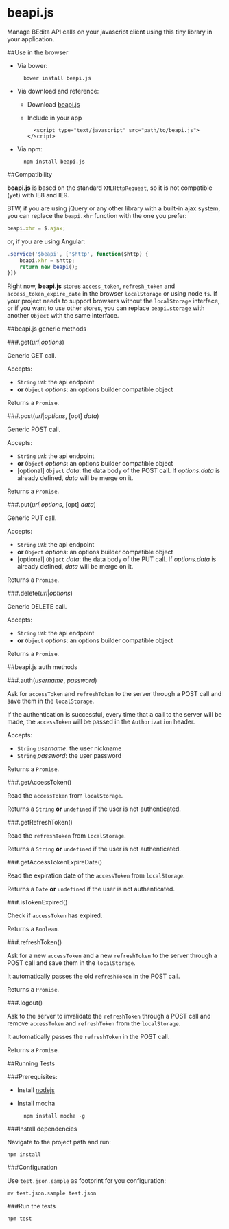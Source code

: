 # beapi.js
Manage BEdita API calls on your javascript client using this tiny library in your application.

##Use in the browser

- Via bower:

		bower install beapi.js

- Via download and reference:
	- Download [beapi.js](https://github.com/bedita/beapi.js/archive/master.zip)
	- Include in your app
			
			<script type="text/javascript" src="path/to/beapi.js"></script>

- Via npm:

		npm install beapi.js
			

##Compatibility

**beapi.js** is based on the standard `XMLHttpRequest`, so it is not compatible (yet) with IE8 and IE9.

BTW, if you are using jQuery or any other library with a built-in ajax system, you can replace the `beapi.xhr` function with the one you prefer:

```javascript
beapi.xhr = $.ajax;
```
or, if you are using Angular:

```javascript
.service('$beapi', ['$http', function($http) {
	beapi.xhr = $http;
	return new beapi();
}])
```

Right now, **beapi.js** stores `access_token`, `refresh_token` and `access_token_expire_date` in the browser `localStorage` or using node `fs`. If your project needs to support browsers without the `localStorage` interface, or if you want to use other stores, you can replace `beapi.storage` with another `Object` with the same interface.


##beapi.js generic methods

###.get(*url*|*options*)

Generic GET call.

Accepts:

- `String` *url*: the api endpoint 
- **or** `Object` *options*: an options builder compatible object

Returns a `Promise`.

###.post(*url*|*options*, [opt] *data*)

Generic POST call.

Accepts:

- `String` *url*: the api endpoint 
- **or** `Object` *options*: an options builder compatible object
- [optional] `Object` *data*: the data body of the POST call. If *options.data* is already defined, *data* will be merge on it.

Returns a `Promise`.

###.put(*url*|*options*, [opt] *data*)

Generic PUT call.

Accepts:

- `String` *url*: the api endpoint 
- **or** `Object` *options*: an options builder compatible object
- [optional] `Object` *data*: the data body of the PUT call. If *options.data* is already defined, *data* will be merge on it.

Returns a `Promise`.

###.delete(*url*|*options*)

Generic DELETE call.

Accepts:

- `String` *url*: the api endpoint 
- **or** `Object` *options*: an options builder compatible object

Returns a `Promise`.

##beapi.js auth methods

###.auth(*username*, *password*)

Ask for `accessToken` and `refreshToken` to the server through a POST call and save them in the `localStorage`.

If the authentication is successful, every time that a call to the server will be made, the `accessToken` will be passed in the `Authorization` header.

Accepts:

- `String` *username*: the user nickname
- `String` *password*: the user password

Returns a `Promise`.

###.getAccessToken()

Read the `accessToken` from `localStorage`.

Returns a `String` **or** `undefined` if the user is not authenticated.

###.getRefreshToken()

Read the `refreshToken` from `localStorage`.

Returns a `String` **or** `undefined` if the user is not authenticated.

###.getAccessTokenExpireDate()

Read the expiration date of the `accessToken` from `localStorage`.

Returns a `Date` **or** `undefined` if the user is not authenticated.

###.isTokenExpired()

Check if `accessToken` has expired.

Returns a `Boolean`.

###.refreshToken()

Ask for a new `accessToken` and a new `refreshToken` to the server through a POST call and save them in the `localStorage`.

It automatically passes the old `refreshToken` in the POST call.

Returns a `Promise`.

###.logout()

Ask to the server to invalidate the `refreshToken` through a POST call and remove `accessToken` and `refreshToken` from the `localStorage`. 

It automatically passes the `refreshToken` in the POST call.

Returns a `Promise`.

##Running Tests

###Prerequisites:
- Install [nodejs](https://nodejs.org/)
- Install mocha

		npm install mocha -g
		
###Install dependencies

Navigate to the project path and run:

```
npm install
```
		
###Configuration

Use `test.json.sample` as footprint for you configuration:

```
mv test.json.sample test.json
```

###Run the tests

```
npm test
```
